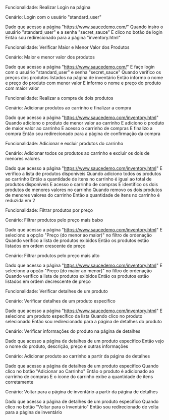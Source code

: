Funcionalidade: Realizar Login na página

Cenário: Login com o usuário "standard_user"

Dado que acesso a página "https://www.saucedemo.com/"
Quando insiro o usuário "standard_user" e a senha "secret_sauce"
E clico no botão de login
Então sou redirecionado para a página "inventory.html"



Funcionalidade: Verificar Maior e Menor Valor dos Produtos

Cenário: Maior e menor valor dos produtos

Dado que acesso a página "https://www.saucedemo.com/"
E faço login com o usuário "standard_user" e senha "secret_sauce"
Quando verifico os preços dos produtos listados na página de inventário
Então informo o nome e preço do produto com menor valor
E informo o nome e preço do produto com maior valor



Funcionalidade: Realizar a compra de dois produtos

Cenário: Adicionar produtos ao carrinho e finalizar a compra

Dado que acesso a página "https://www.saucedemo.com/inventory.html"
Quando adiciono o produto de menor valor ao carrinho
E adiciono o produto de maior valor ao carrinho
E acesso o carrinho de compras
E finalizo a compra
Então sou redirecionado para a página de confirmação da compra



Funcionalidade: Adicionar e excluir produtos do carrinho

Cenário: Adicionar todos os produtos ao carrinho e excluir os dois de menores valores

Dado que acesso a página "https://www.saucedemo.com/inventory.html"
E verifico a lista de produtos disponíveis
Quando adiciono todos os produtos ao carrinho
Então a quantidade de itens no carrinho é igual ao total de produtos disponíveis
E acesso o carrinho de compras
E identifico os dois produtos de menores valores no carrinho
Quando removo os dois produtos de menores valores do carrinho
Então a quantidade de itens no carrinho é reduzida em 2



Funcionalidade: Filtrar produtos por preço

Cenário: Filtrar produtos pelo preço mais baixo

Dado que acesso a página "https://www.saucedemo.com/inventory.html"
E seleciono a opção "Preço (do menor ao maior)" no filtro de ordenação
Quando verifico a lista de produtos exibidos
Então os produtos estão listados em ordem crescente de preço

Cenário: Filtrar produtos pelo preço mais alto

Dado que acesso a página "https://www.saucedemo.com/inventory.html"
E seleciono a opção "Preço (do maior ao menor)" no filtro de ordenação
Quando verifico a lista de produtos exibidos
Então os produtos estão listados em ordem decrescente de preço



Funcionalidade: Verificar detalhes de um produto

Cenário: Verificar detalhes de um produto específico

Dado que acesso a página "https://www.saucedemo.com/inventory.html"
E seleciono um produto específico da lista
Quando clico no produto selecionado
Então sou redirecionado para a página de detalhes do produto

Cenário: Verificar informações do produto na página de detalhes

Dado que acesso a página de detalhes de um produto específico
Então vejo o nome do produto, descrição, preço e outras informações

Cenário: Adicionar produto ao carrinho a partir da página de detalhes

Dado que acesso a página de detalhes de um produto específico
Quando clico no botão "Adicionar ao Carrinho"
Então o produto é adicionado ao carrinho de compras
E o ícone do carrinho exibe a quantidade de itens corretamente

Cenário: Voltar para a página de inventário a partir da página de detalhes

Dado que acesso a página de detalhes de um produto específico
Quando clico no botão "Voltar para o Inventário"
Então sou redirecionado de volta para a página de inventário
